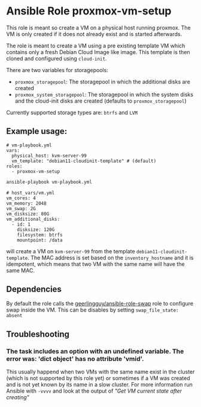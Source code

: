 # Ansible Role proxmox-vm-setup

This role is meant so create a VM on a physical host running proxmox.
The VM is only created if it does not already exist and is started afterwards.

The role is meant to create a VM using a pre existing template VM which contains only a fresh Debian Cloud Image like image.
This template is then cloned and configured using `cloud-init`.

There are two variables for storagepools:

* `proxmox_storagepool`: The storagepool in which the additional disks are created
* `proxmox_system_storagepool`: The storagepool in which the system disks and the cloud-init disks are created (defaults to `proxmox_storagepool`)

Currently supported storage types are: `btrfs` and `LVM`

## Example usage:

```
# vm-playbook.yml
vars:
  physical_host: kvm-server-99
  vm_template: "debian11-cloudinit-template" # (default)
roles:
  - proxmox-vm-setup
```

```bash
ansible-playbook vm-playbook.yml
```

```
# host_vars/vm.yml
vm_cores: 4
vm_memory: 2048
vm_swap: 2G
vm_disksize: 80G
vm_additional_disks:
  - id: 1
    disksize: 120G
    filesystem: btrfs
    mountpoint: /data
```

will create a VM on `kvm-server-99` from the template `debian11-cloudinit-template`.
The MAC address is set based on the `inventory_hostname` and it is idempotent, which means that two VM with the same name will have the same MAC.

## Dependencies

By default the role calls the [geerlingguy/ansible-role-swap](https://gitlabintern.emlix.com/emlix/infrastructure/ansible-mirror/ansible-role-swap) role to configure swap inside the VM.
This can be disables by setting `swap_file_state: absent`

## Troubleshooting

###  The task includes an option with an undefined variable. The error was: 'dict object' has no attribute 'vmid'.

This usually happend when two VMs with the same name exist in the cluster (which is not supported by this role yet)
or sometimes if a VM was created and is not yet known by its name in a slow cluster.
For more information run Ansible with `-vvvv` and look at the output of _"Get VM current state after creating"_
